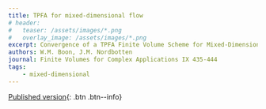 ```yaml
---
title: TPFA for mixed-dimensional flow
# header: 
#   teaser: /assets/images/*.png
#   overlay_image: /assets/images/*.png
excerpt: Convergence of a TPFA Finite Volume Scheme for Mixed-Dimensional Flow Problems
authors: W.M. Boon, J.M. Nordbotten
journal: Finite Volumes for Complex Applications IX 435-444
tags: 
    - mixed-dimensional
---
```


[Published version](https://doi.org/10.1007/978-3-030-43651-3_40){: .btn .btn--info}
<!-- [ArXiv (open access)](){: .btn .btn--success} -->
